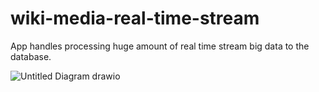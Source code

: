 # wiki-media-real-time-stream
 
App handles processing huge amount of real time stream big data to the database.


 ![Untitled Diagram drawio](https://github.com/baryas/wiki-media-real-time-stream/assets/141733993/3c7a3e9a-891f-4b5c-a7a7-c1b53d6aeec1)
